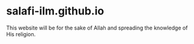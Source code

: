 # salafi-ilm.github.io
This website will be for the sake of Allah and spreading the knowledge of His religion.

